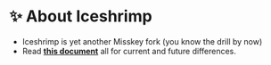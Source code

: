 # ✨ About Iceshrimp

- Iceshrimp is yet another Misskey fork (you know the drill by now)
- Read **[this document](./CHANGES_FROM_UPSTREAM.md)** all for current and future differences.

